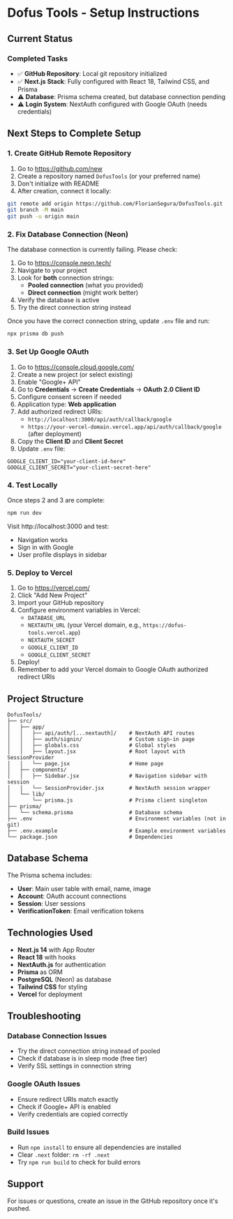 # Dofus Tools - Setup Instructions

## Current Status

### Completed Tasks
- ✅ **GitHub Repository**: Local git repository initialized
- ✅ **Next.js Stack**: Fully configured with React 18, Tailwind CSS, and Prisma
- ⚠️ **Database**: Prisma schema created, but database connection pending
- ⚠️ **Login System**: NextAuth configured with Google OAuth (needs credentials)

## Next Steps to Complete Setup

### 1. Create GitHub Remote Repository

1. Go to https://github.com/new
2. Create a repository named `DofusTools` (or your preferred name)
3. Don't initialize with README
4. After creation, connect it locally:

```bash
git remote add origin https://github.com/FlorianSegura/DofusTools.git
git branch -M main
git push -u origin main
```

### 2. Fix Database Connection (Neon)

The database connection is currently failing. Please check:

1. Go to https://console.neon.tech/
2. Navigate to your project
3. Look for **both** connection strings:
   - **Pooled connection** (what you provided)
   - **Direct connection** (might work better)
4. Verify the database is active
5. Try the direct connection string instead

Once you have the correct connection string, update `.env` file and run:

```bash
npx prisma db push
```

### 3. Set Up Google OAuth

1. Go to https://console.cloud.google.com/
2. Create a new project (or select existing)
3. Enable "Google+ API"
4. Go to **Credentials** → **Create Credentials** → **OAuth 2.0 Client ID**
5. Configure consent screen if needed
6. Application type: **Web application**
7. Add authorized redirect URIs:
   - `http://localhost:3000/api/auth/callback/google`
   - `https://your-vercel-domain.vercel.app/api/auth/callback/google` (after deployment)
8. Copy the **Client ID** and **Client Secret**
9. Update `.env` file:

```env
GOOGLE_CLIENT_ID="your-client-id-here"
GOOGLE_CLIENT_SECRET="your-client-secret-here"
```

### 4. Test Locally

Once steps 2 and 3 are complete:

```bash
npm run dev
```

Visit http://localhost:3000 and test:
- Navigation works
- Sign in with Google
- User profile displays in sidebar

### 5. Deploy to Vercel

1. Go to https://vercel.com/
2. Click "Add New Project"
3. Import your GitHub repository
4. Configure environment variables in Vercel:
   - `DATABASE_URL`
   - `NEXTAUTH_URL` (your Vercel domain, e.g., `https://dofus-tools.vercel.app`)
   - `NEXTAUTH_SECRET`
   - `GOOGLE_CLIENT_ID`
   - `GOOGLE_CLIENT_SECRET`
5. Deploy!
6. Remember to add your Vercel domain to Google OAuth authorized redirect URIs

## Project Structure

```
DofusTools/
├── src/
│   ├── app/
│   │   ├── api/auth/[...nextauth]/    # NextAuth API routes
│   │   ├── auth/signin/               # Custom sign-in page
│   │   ├── globals.css                # Global styles
│   │   ├── layout.jsx                 # Root layout with SessionProvider
│   │   └── page.jsx                   # Home page
│   ├── components/
│   │   ├── Sidebar.jsx                # Navigation sidebar with session
│   │   └── SessionProvider.jsx        # NextAuth session wrapper
│   └── lib/
│       └── prisma.js                  # Prisma client singleton
├── prisma/
│   └── schema.prisma                  # Database schema
├── .env                               # Environment variables (not in git)
├── .env.example                       # Example environment variables
└── package.json                       # Dependencies
```

## Database Schema

The Prisma schema includes:
- **User**: Main user table with email, name, image
- **Account**: OAuth account connections
- **Session**: User sessions
- **VerificationToken**: Email verification tokens

## Technologies Used

- **Next.js 14** with App Router
- **React 18** with hooks
- **NextAuth.js** for authentication
- **Prisma** as ORM
- **PostgreSQL** (Neon) as database
- **Tailwind CSS** for styling
- **Vercel** for deployment

## Troubleshooting

### Database Connection Issues
- Try the direct connection string instead of pooled
- Check if database is in sleep mode (free tier)
- Verify SSL settings in connection string

### Google OAuth Issues
- Ensure redirect URIs match exactly
- Check if Google+ API is enabled
- Verify credentials are copied correctly

### Build Issues
- Run `npm install` to ensure all dependencies are installed
- Clear `.next` folder: `rm -rf .next`
- Try `npm run build` to check for build errors

## Support

For issues or questions, create an issue in the GitHub repository once it's pushed.
